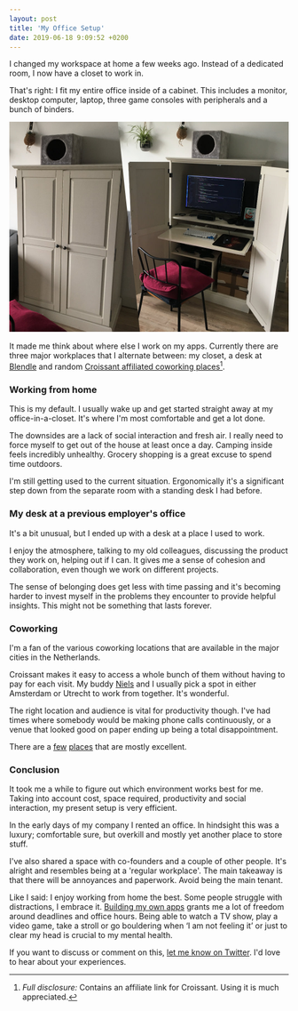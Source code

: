 ```yaml
---
layout: post
title: 'My Office Setup'
date: 2019-06-18 9:09:52 +0200
---
```

I changed my workspace at home a few weeks ago. Instead of a dedicated room, I now have a closet to work in.

That's right: I fit my entire office inside of a cabinet. This includes a monitor, desktop computer, laptop, three game consoles with peripherals and a bunch of binders.

![A side-by-side picture of my office inside of a cabinet, doors closed on the left, open on the right](/assets/blog/closet-office.jpg)

It made me think about where else I work on my apps. Currently there are three major workplaces that I alternate between: my closet, a desk at [Blendle](https://www.blendle.com) and random [Croissant affiliated coworking places](https://www.getcroissant.com/a/boy26)[^croissantaff].

### Working from home

This is my default. I usually wake up and get started straight away at my office-in-a-closet. It's where I'm most comfortable and get a lot done.

The downsides are a lack of social interaction and fresh air. I really need to force myself to get out of the house at least once a day. Camping inside feels incredibly unhealthy. Grocery shopping is a great excuse to spend time outdoors.

I'm still getting used to the current situation. Ergonomically it's a significant step down from the separate room with a standing desk I had before.

### My desk at a previous employer's office

It's a bit unusual, but I ended up with a desk at a place I used to work.

I enjoy the atmosphere, talking to my old colleagues, discussing the product they work on, helping out if I can. It gives me a sense of cohesion and collaboration, even though we work on different projects.

The sense of belonging does get less with time passing and it's becoming harder to invest myself in the problems they encounter to provide helpful insights. This might not be something that lasts forever.

### Coworking

I'm a fan of the various coworking locations that are available in the major cities in the Netherlands.

Croissant makes it easy to access a whole bunch of them without having to pay for each visit. My buddy [Niels](https://www.twitter.com/nielsify) and I usually pick a spot in either Amsterdam or Utrecht to work from together. It's wonderful.

The right location and audience is vital for productivity though. I've had times where somebody would be making phone calls continuously, or a venue that looked good on paper ending up being a total disappointment.

There are a [few](https://www.mindspace.me/utrecht/) [places](https://www.rent24.com/en/locations/amsterdam/magna-plaza/) that are mostly excellent.

### Conclusion

It took me a while to figure out which environment works best for me. Taking into account cost, space required, productivity and social interaction, my present setup is very efficient.

In the early days of my company I rented an office. In hindsight this was a luxury; comfortable sure, but overkill and mostly yet another place to store stuff.

I've also shared a space with co-founders and a couple of other people. It's alright and resembles being at a 'regular workplace'. The main takeaway is that there will be annoyances and paperwork. Avoid being the main tenant.

Like I said: I enjoy working from home the best. Some people struggle with distractions, I embrace it. [Building my own apps](https://www.dangercove.com) grants me a lot of freedom around deadlines and office hours. Being able to watch a TV show, play a video game, take a stroll or go bouldering when &lsquo;I am not feeling it&rsquo; or just to clear my head is crucial to my mental health.

If you want to discuss or comment on this, [let me know on Twitter](https://www.twitter.com/boyvanamstel). I'd love to hear about your experiences.

[^croissantaff]:_Full disclosure:_ Contains an affiliate link for Croissant. Using it is much appreciated.
